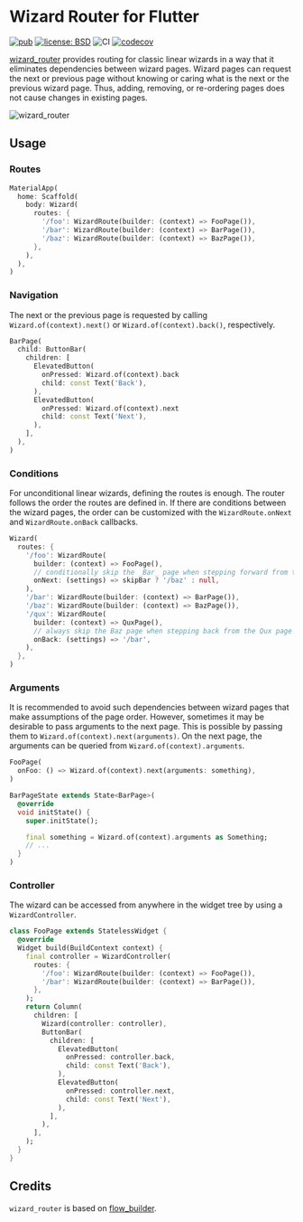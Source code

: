 # Wizard Router for Flutter

[![pub](https://img.shields.io/pub/v/wizard_router.svg)](https://pub.dev/packages/wizard_router)
[![license: BSD](https://img.shields.io/badge/license-BSD-yellow.svg)](https://opensource.org/licenses/BSD-3-Clause)
![CI](https://github.com/ubuntu-flutter-community/wizard_router/workflows/CI/badge.svg)
[![codecov](https://codecov.io/gh/ubuntu-flutter-community/wizard_router/branch/main/graph/badge.svg?token=MrjLartk0G)](https://codecov.io/gh/ubuntu-flutter-community/wizard_router)

[wizard_router](https://pub.dev/packages/wizard_router) provides routing for
classic linear wizards in a way that it eliminates dependencies between wizard
pages. Wizard pages can request the next or previous page without knowing or
caring what is the next or the previous wizard page. Thus, adding, removing, or
re-ordering pages does not cause changes in existing pages.

![wizard_router](https://github.com/ubuntu-flutter-community/wizard_router/raw/main/images/wizard_router.png)

## Usage

### Routes

```dart
MaterialApp(
  home: Scaffold(
    body: Wizard(
      routes: {
        '/foo': WizardRoute(builder: (context) => FooPage()),
        '/bar': WizardRoute(builder: (context) => BarPage()),
        '/baz': WizardRoute(builder: (context) => BazPage()),
      },
    ),
  ),
)
```

### Navigation

The next or the previous page is requested by calling `Wizard.of(context).next()`
or `Wizard.of(context).back()`, respectively.

```dart
BarPage(
  child: ButtonBar(
    children: [
      ElevatedButton(
        onPressed: Wizard.of(context).back
        child: const Text('Back'),
      ),
      ElevatedButton(
        onPressed: Wizard.of(context).next
        child: const Text('Next'),
      ),
    ],
  ),
)
```

### Conditions

For unconditional linear wizards, defining the routes is enough. The router
follows the order the routes are defined in. If there are conditions between
the wizard pages, the order can be customized with the `WizardRoute.onNext` and
`WizardRoute.onBack` callbacks.

```dart
Wizard(
  routes: {
    '/foo': WizardRoute(
      builder: (context) => FooPage(),
      // conditionally skip the _Bar_ page when stepping forward from the _Foo_ page
      onNext: (settings) => skipBar ? '/baz' : null,
    ),
    '/bar': WizardRoute(builder: (context) => BarPage()),
    '/baz': WizardRoute(builder: (context) => BazPage()),
    '/qux': WizardRoute(
      builder: (context) => QuxPage(),
      // always skip the Baz page when stepping back from the Qux page
      onBack: (settings) => '/bar',
    ),
  },
)
```

### Arguments

It is recommended to avoid such dependencies between wizard pages that make
assumptions of the page order. However, sometimes it may be desirable to pass
arguments to the next page. This is possible by passing them to
`Wizard.of(context).next(arguments)`. On the next page, the arguments can be
queried from `Wizard.of(context).arguments`.

```dart
FooPage(
  onFoo: () => Wizard.of(context).next(arguments: something),
)

BarPageState extends State<BarPage>(
  @override
  void initState() {
    super.initState();

    final something = Wizard.of(context).arguments as Something;
    // ...
  }
)
```

### Controller

The wizard can be accessed from anywhere in the widget tree by using a `WizardController`.

```dart
class FooPage extends StatelessWidget {
  @override
  Widget build(BuildContext context) {
    final controller = WizardController(
      routes: {
        '/foo': WizardRoute(builder: (context) => FooPage()),
        '/bar': WizardRoute(builder: (context) => BarPage()),
      },
    );
    return Column(
      children: [
        Wizard(controller: controller),
        ButtonBar(
          children: [
            ElevatedButton(
              onPressed: controller.back,
              child: const Text('Back'),
            ),
            ElevatedButton(
              onPressed: controller.next,
              child: const Text('Next'),
            ),
          ],
        ),
      ],
    );
  }
}
```

## Credits

`wizard_router` is based on [flow_builder](https://pub.dev/packages/flow_builder).
